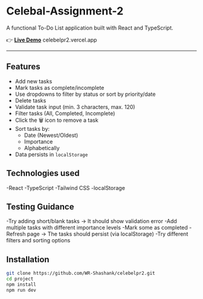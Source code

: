 # Celebal-Assignment-2

A functional To-Do List application built with React and TypeScript.

👉 **[Live Demo](celebelpr2.vercel.app)** celebelpr2.vercel.app

---

## Features

- Add new tasks
- Mark tasks as complete/incomplete
- Use dropdowns to filter by status or sort by priority/date
- Delete tasks
- Validate task input (min. 3 characters, max. 120)
- Filter tasks (All, Completed, Incomplete)
- Click the 🗑️ icon to remove a task
- Sort tasks by:
  - Date (Newest/Oldest)
  - Importance
  - Alphabetically
- Data persists in `localStorage`

## Technologies used 

-React
-TypeScript
-Tailwind CSS
-localStorage

## Testing Guidance

-Try adding short/blank tasks → It should show validation error
-Add multiple tasks with different importance levels
-Mark some as completed
-Refresh page → The tasks should persist (via localStorage)
-Try different filters and sorting options



## Installation

```bash
git clone https://github.com/WR-Shashank/celebelpr2.git
cd project
npm install
npm run dev
```


